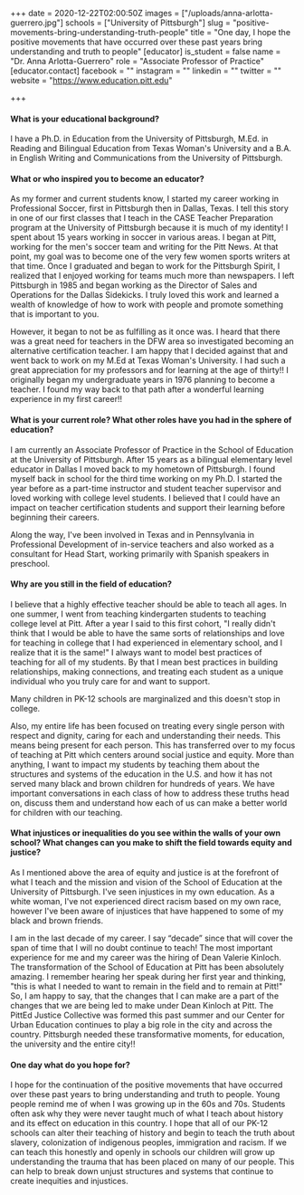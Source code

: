 +++
date = 2020-12-22T02:00:50Z
images = ["/uploads/anna-arlotta-guerrero.jpg"]
schools = ["University of Pittsburgh"]
slug = "positive-movements-bring-understanding-truth-people"
title = "One day, I hope the positive movements that have occurred over these past years bring understanding and truth to people"
[educator]
is_student = false
name = "Dr. Anna Arlotta-Guerrero"
role = "Associate Professor of Practice"
[educator.contact]
facebook = ""
instagram = ""
linkedin = ""
twitter = ""
website = "https://www.education.pitt.edu"

+++
#### What is your educational background?

I have a Ph.D. in Education from the University of Pittsburgh, M.Ed. in Reading and Bilingual Education from Texas Woman's University and  a B.A. in English Writing and Communications from the University of Pittsburgh.

#### What or who inspired you to become an educator?

As my former and current students know, I started my career working in Professional Soccer, first in Pittsburgh then in Dallas, Texas. I tell this story in one of our first classes that I teach in the CASE Teacher Preparation program at the University of Pittsburgh because it is much of my identity! I spent about 15 years working in soccer in various areas. I began at Pitt, working for the men's soccer team and writing for the Pitt News. At that point, my goal was to become one of the very few women sports writers at that time. Once I graduated and began to work for the Pittsburgh Spirit, I realized that I enjoyed working for teams much more than newspapers. I left Pittsburgh in 1985 and began working as the Director of Sales and Operations for the Dallas Sidekicks. I truly loved this work and learned a wealth of knowledge of how to work with people and promote something that is important to you.

However, it began to not be as fulfilling as it once was. I heard that there was a great need for teachers in the DFW area so investigated becoming an alternative certification teacher. I am happy that I decided against that and went back to work on my M.Ed at Texas Woman's University. I had such a great appreciation for my professors and for learning at the age of thirty!! I originally began my undergraduate years in 1976 planning to become a teacher. I found my way back to that path after a wonderful learning experience in my first career!!

#### What is your current role? What other roles have you had in the sphere of education?

I am currently an Associate Professor of Practice in the School of Education at the University of Pittsburgh. After 15 years as a bilingual elementary level educator in Dallas I moved back to my hometown of Pittsburgh. I found myself back in school for the third time working on my Ph.D. I started the year before as a part-time instructor and student teacher supervisor and loved working with college level students. I believed that I could have an impact on teacher certification students and support their learning before beginning their careers.

Along the way, I've been involved in Texas and in Pennsylvania in Professional Development of in-service teachers and also worked as a consultant for Head Start, working primarily with Spanish speakers in preschool.

#### Why are you still in the field of education?

I believe that a highly effective teacher should be able to teach all ages. In one summer, I went from teaching kindergarten students to teaching college level at Pitt. After a year I said to this first cohort, "I really didn't think that I would be able to have the same sorts of relationships and love for teaching in college that I had experienced in elementary school, and I realize that it is the same!" I always want to model best practices of teaching for all of my students. By that I mean best practices in building relationships, making connections, and treating each student as a unique individual who you truly care for and want to support.

Many children in PK-12 schools are marginalized and this doesn't stop in college.

Also, my entire life has been focused on treating every single person with respect and dignity, caring for each and understanding their needs. This means being present for each person. This has transferred over to my focus of teaching at Pitt which centers around social justice and equity. More than anything, I want to impact my students by teaching them about the structures and systems of the education in the U.S. and how it has not served many black and brown children for hundreds of years. We have important conversations in each class of how to address these truths head on, discuss them and understand how each of us can make a better world for children with our teaching.

#### What injustices or inequalities do you see within the walls of your own school? What changes can you make to shift the field towards equity and justice?

As I mentioned above the area of equity and justice is at the forefront of what I teach and the mission and vision of the School of Education at the University of Pittsburgh. I've seen injustices in my own education. As a white woman, I've not experienced direct racism based on my own race, however I've been aware of injustices that have happened to some of my black and brown friends.

I am in the last decade of my career. I say “decade” since that will cover the span of time that I will no doubt continue to teach! The most important experience for me and my career was the hiring of Dean Valerie Kinloch. The transformation of the School of Education at Pitt has been absolutely amazing. I remember hearing her speak during her first year and thinking, "this is what I needed to want to remain in the field and to remain at Pitt!" So, I am happy to say, that the changes that I can make are a part of the changes that we are being led to make under Dean Kinloch at Pitt. The PittEd Justice Collective was formed this past summer and our Center for Urban Education continues to play a big role in the city and across the country. Pittsburgh needed these transformative moments, for education, the university and the entire city!!

#### One day what do you hope for?

I hope for the continuation of the positive movements that have occurred over these past years to bring understanding and truth to people. Young people remind me of when I was growing up in the 60s and 70s. Students often ask why they were never taught much of what I teach about history and its effect on education in this country. I hope that all of our PK-12 schools can alter their teaching of history and begin to teach the truth about slavery, colonization of indigenous peoples, immigration and racism. If we can teach this honestly and openly in schools our children will grow up understanding the trauma that has been placed on many of our people. This can help to break down unjust structures and systems that continue to create inequities and injustices.